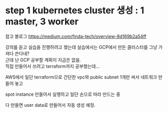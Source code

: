

# step 1 kubernetes cluster 생성 : 1 master, 3 worker

참고 블로그
https://medium.com/finda-tech/overview-8d169b2a54ff

강의를 듣고 실습을 진행하려고 했는데 실습에서는 GCP에서 만든 클러스터를 그냥 가져다 쓴다네?  
근데 난 GCP 공부할 계획이 지금은 없음.  
직접 만들어서 쓰려고 terraform까지 공부했는데...  

AWS에서 일단 terraform으로 간단한 vpc와 public subnet 1개만 써서 네트워크 만들어 놓고

spot instance 만들어서 실행하고 일단 손으로 따라 만드는 중

다 만들면 user data로 만들어서 자동 생성 예정.




